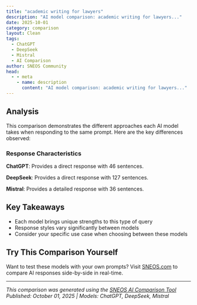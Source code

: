 ```yaml
---
title: "academic writing for lawyers"
description: "AI model comparison: academic writing for lawyers..."
date: 2025-10-01
category: comparison
layout: Clean
tags:
  - ChatGPT
  - DeepSeek
  - Mistral
  - AI Comparison
author: SNEOS Community
head:
  - - meta
    - name: description
      content: "AI model comparison: academic writing for lawyers..."
---
```


<ChatComparison
  title="academic writing for lawyers"
  prompt="academic writing for lawyers"
  :responses='{
    "ChatGPT": "Certainly! Here is an overview and some tips for academic writing tailored for lawyers:\n\n---\n\n### Academic Writing for Lawyers\n\nAcademic writing in law involves the clear, concise, and precise articulation of legal arguments, analysis, and research. It is a critical skill for law students, legal scholars, and practitioners who engage in writing law review articles, case notes, essays, and legal memos.\n\n#### Key Characteristics of Legal Academic Writing:\n1. **Clarity and Precision:** Legal writing must clearly convey complex ideas. Avoid ambiguity and ensure every statement is precise.\n2. **Formal Tone:** Use a professional, objective tone. Avoid colloquialisms and overly casual language.\n3. **Structured Argumentation:** Present arguments logically with a clear introduction, body, and conclusion.\n4. **Evidence-Based Analysis:** Support all claims with references to statutes, case law, legal principles, and academic commentary.\n5. **Correct Citation:** Follow appropriate citation styles (e.g., the Bluebook or OSCOLA) meticulously.\n6. **Critical Engagement:** Go beyond description; analyze, critique, and compare different legal viewpoints.\n\n#### Structure of a Typical Legal Academic Paper:\n1. **Title:** Concise and descriptive.\n2. **Abstract (if required):** A brief summary of the paper\u2019s main arguments and conclusions.\n3. **Introduction:** Introduce the legal issue, its significance, and outline the paper\u2019s objectives.\n4. **Background/Context:** Present relevant legal background, including statutes and precedents.\n5. **Main Body:** Systematic development of arguments. Use headings and subheadings to organize points.\n6. **Counterarguments:** Address opposing views and explain why your position holds.\n7. **Conclusion:** Summarize findings and suggest implications or future research directions.\n8. **References/Bibliography:** List all sources cited.\n\n#### Tips for Effective Legal Academic Writing:\n- **Plan and Outline:** Begin with a clear outline to organize your thoughts.\n- **Use Topic Sentences:** Start paragraphs with clear topic sentences to guide the reader.\n- **Be Concise:** Avoid unnecessary words or repetition.\n- **Avoid Jargon:** Use technical terms only when necessary and explain them.\n- **Edit and Proofread:** Review for clarity, grammar, and formatting errors.\n- **Use Examples:** Illustrate points with relevant cases and hypothetical scenarios.\n\n#### Recommended Resources:\n- *Legal Writing in Plain English* by Bryan A. Garner\n- *The Bluebook: A Uniform System of Citation*\n- *How to Write Law Essays \u0026 Exams* by S.I. Strong\n\n---\n\nIf you want, I can help draft specific sections, provide citation help, or review your writing!",
    "DeepSeek": "Of course. Academic writing for lawyers is a distinct and crucial skill, bridging the rigorous analysis of legal practice with the broader, more theoretical discourse of the academy. It\u0027s the foundation for law review articles, scholarly books, seminar papers, and advanced legal analysis.\n\nHere is a comprehensive guide to academic writing for lawyers, covering its purpose, key characteristics, structure, and practical tips.\n\n### **I. The Core Purpose: Why It\u0027s Different from Legal Practice**\n\nWhile a legal memo or brief aims to persuade a specific audience (a judge, a client) to take a specific action, academic legal writing has different goals:\n\n1.  **To Contribute to Scholarly Discourse:** It engages with existing legal scholarship, identifies a gap or flaw, and offers a novel perspective, theory, or solution.\n2.  **To Analyze and Critique the Law:** It goes beyond stating what the law *is* to explore why it is that way, whether it *should* be that way, and what its unintended consequences might be.\n3.  **To Synthesize and Re-conceptualize:** It connects disparate areas of law or draws on other disciplines (e.g., economics, history, philosophy, psychology) to provide a deeper understanding of a legal issue.\n4.  **To Influence the Long-Term Development of the Law:** While a brief influences a single case, a seminal law review article can shape the thinking of judges, legislators, and scholars for decades.\n\n---\n\n### **II. Key Characteristics of Effective Academic Legal Writing**\n\n**1. A Clear, Central Thesis (The \u0022Claim\u0022)**\nThis is the single most important element. Your thesis is not just a topic (e.g., \u0022This paper is about qualified immunity\u0022). It is a specific, arguable, and significant claim that you will prove throughout the paper.\n*   **Weak Thesis:** \u0022Qualified immunity is a controversial doctrine.\u0022\n*   **Strong Thesis:** \u0022This article argues that the qualified immunity doctrine, as currently applied by the Supreme Court, has created an unaccountable law enforcement regime that violates the Fourteenth Amendment\u0027s Equal Protection Clause by disproportionately shielding officers who use force against minorities.\u0022\n\n**2. Rigorous and Analytical (Not Descriptive)**\nDon\u0027t just describe what courts have done. Analyze *why* they did it and whether their reasoning was sound.\n*   **Descriptive:** \u0022In *Case A*, the Court held X. In *Case B*, the Court extended this to Y.\u0022\n*   **Analytical:** \u0022The Court\u0027s reasoning in *Case A* relied on a flawed interpretation of legislative history. This flaw was compounded in *Case B*, leading to the inconsistent and unworkable standard we see today.\u0022\n\n**3. Engagement with Scholarly Sources**\nYou are in a conversation with other scholars. You must acknowledge and engage with their work.\n*   **Use secondary sources:** Law review articles, books, treatises.\n*   **Synthesize opposing viewpoints:** \u0022While Professor Smith argues that the market will correct for these inefficiencies [cite], this view fails to account for...\u0022.\n*   **Acknowledge counterarguments:** Actively seek out and address the strongest arguments against your thesis. This strengthens your credibility.\n\n**4. Meticulous Organization and Signposting**\nThe reader should never be lost. A clear structure is essential.\n*   **Use an Outline:** Create a detailed outline before you write.\n*   **Signpost:** Use introductions to sections, clear topic sentences, and transitional phrases to guide the reader (\u0022This Part will explore...\u0022, \u0022Having established X, the article now turns to Y...\u0022).\n\n**5. Precision and Formality**\n*   **Avoid informal language:** No contractions (e.g., \u0022don\u0027t,\u0022 \u0022can\u0027t\u0022), slang, or hyperbolic adjectives (\u0022amazing,\u0022 \u0022ridiculous\u0022).\n*   **Be precise with language:** Use specific legal terms of art correctly.\n*   **Eliminate fluff:** Every sentence should serve a purpose. Avoid throat-clearing phrases like \u0022It is important to note that...\u0022 or \u0022In today\u0027s society...\u0022\n\n---\n\n### **III. The Standard Structure (The Blueprint)**\n\nWhile flexible, most academic legal papers follow a variation of this structure:\n\n1.  **Title:** Should be descriptive and, if possible, engaging.\n2.  **Abstract:** A concise summary (usually 150-250 words) of your question, thesis, and conclusion.\n3.  **Introduction (The Most Important Part):** Many readers will only read this. It must:\n    *   Hook the reader with the importance of the problem.\n    *   State your research question.\n    *   Clearly present your thesis statement.\n    *   Briefly outline your argument and the paper\u0027s structure (\u0022Roadmap\u0022).\n    *   State your conclusion.\n4.  **Background/Part I:** Sets the stage. Explains the legal doctrine, historical context, or current state of the law. This is where you demonstrate you understand the landscape.\n5.  **Analysis/Parts II, III, etc.:** The core of the paper. This is where you make your argument.\n    *   Identify the gap or flaw in the current law/scholarship.\n    *   Present your original theory or solution.\n    *   Support your claims with evidence (cases, statutes, social science data, philosophical reasoning).\n    *   Address and refute counterarguments.\n6.  **Conclusion:** Do not just restate the introduction. Synthesize your findings, reiterate the significance of your thesis, and perhaps suggest avenues for future research or practical implications for courts and legislators.\n\n---\n\n### **IV. The Writing Process: A Practical Guide**\n\n1.  **Choose a Topic:** Find a niche. Look for a circuit split, a recent controversial case, an underexplored statute, or a new technological development that challenges existing law.\n2.  **Preliminary Research:** Read broadly to understand the field and ensure your idea is novel.\n3.  **Craft Your Thesis:** Hone your central claim. It should be specific, provable, and significant.\n4.  **Create a Detailed Outline:** This is your argument\u0027s skeleton. Organize your points logically.\n5.  **Draft, Then Refine:** Write a \u0022vomit draft\u0022 to get ideas down without self-editing. Then, revise relentlessly. Good writing is rewriting.\n6.  **Integrate Sources and Footnotes:** Use footnotes for citations, but also for interesting asides, definitions, or responses to potential minor criticisms. Follow the **Bluebook** or **ALWD** citation manual meticulously\u2014this is a non-negotiable standard in legal academia.\n7.  **Seek Feedback:** Give your draft to professors, peers, or mentors. They will spot logical holes and unclear prose that you have become blind to.\n8.  **Proofread and Polish:** Check for typos, grammatical errors, and Bluebook accuracy. Read it aloud to catch awkward phrasing.\n\n---\n\n### **V. Common Pitfalls to Avoid**\n\n*   **The \u0022Dropped Quote\u0022:** Never let a block quote speak for itself. Always introduce it and explain *why* it\u0027s there and what it proves.\n*   **Over-reliance on Direct Quotation:** Paraphrase where possible. Use quotes for precise, authoritative language that is crucial to your analysis.\n*   **The \u0022Shotgun\u0022 Approach:** Don\u0027t try to solve every problem in one paper. A narrow, deep focus is better than a broad, shallow one.\n*   **Failing to Address Counterarguments:** Ignoring strong opposing views makes your argument seem weak and one-sided.\n*   **Poor Footnotes:** Incorrect citations destroy your credibility. Footnotes should also be clean and relevant, not a dumping ground for irrelevant material.\n\nBy mastering these principles, you will move from being a consumer of legal knowledge to a contributor, capable of producing work that is not only academically sound but also has the potential to influence the future of the law.",
    "Mistral": "Academic writing for lawyers involves a specific style and structure that is precise, clear, and well-organized. Here are some key aspects to consider:\n\n### 1. **Clarity and Precision**\n   - **Use Plain Language**: Avoid legalese and jargon unless necessary. Use simple, straightforward language to ensure your points are easily understood.\n   - **Be Concise**: Lawyers often need to convey complex ideas in a limited space. Be direct and to the point.\n\n### 2. **Structure and Organization**\n   - **Introduction**: Clearly state the purpose of your paper, the main argument, and the structure of your work.\n   - **Body**: Divide the body into logical sections, each addressing a specific point or argument. Use headings and subheadings to guide the reader.\n   - **Conclusion**: Summarize your main points and reiterate your argument. Provide any final thoughts or implications.\n\n### 3. **Citation and Referencing**\n   - **Legal Citations**: Use a consistent citation style, such as the Bluebook or OSCOLA (Oxford Standard for the Citation of Legal Authorities).\n   - **Accuracy**: Ensure all citations are accurate and properly formatted. Incorrect citations can undermine the credibility of your work.\n\n### 4. **Argumentation**\n   - **Logical Reasoning**: Present your arguments logically and systematically. Each point should build on the previous one.\n   - **Evidence**: Support your arguments with evidence from legal authorities, case law, statutes, and scholarly articles.\n\n### 5. **Ethical Considerations**\n   - **Integrity**: Maintain academic integrity by avoiding plagiarism and properly acknowledging sources.\n   - **Bias**: Be aware of potential biases and strive for objectivity in your analysis.\n\n### 6. **Formatting**\n   - **Consistency**: Use a consistent format for headings, subheadings, and paragraphs.\n   - **Professionalism**: Ensure your document is professionally formatted with appropriate margins, fonts, and spacing.\n\n### 7. **Editing and Proofreading**\n   - **Grammar and Punctuation**: Pay attention to grammar, punctuation, and spelling. Errors can detract from the quality of your work.\n   - **Peer Review**: Have colleagues or mentors review your work for clarity, coherence, and accuracy.\n\n### Example Outline for an Academic Legal Paper\n\n#### Title Page\n- Title of the paper\n- Author\u0027s name\n- Institutional affiliation\n- Date\n\n#### Abstract\n- Brief summary of the paper\u0027s purpose, methodology, findings, and conclusions.\n\n#### Introduction\n- Background information\n- Statement of the problem or research question\n- Thesis statement or main argument\n- Overview of the paper\u0027s structure\n\n#### Literature Review\n- Review of existing scholarship on the topic\n- Identification of gaps in the literature\n\n#### Methodology\n- Description of the research methods used\n- Justification for the chosen methods\n\n#### Analysis\n- Detailed analysis of the legal issue\n- Presentation of arguments and counterarguments\n- Use of case law, statutes, and scholarly articles to support arguments\n\n#### Discussion\n- Interpretation of the findings\n- Implications of the findings for legal practice or policy\n\n#### Conclusion\n- Summary of the main points\n- Restatement of the thesis or main argument\n- Final thoughts or recommendations\n\n#### References\n- List of all sources cited in the paper, formatted according to the chosen citation style.\n\n### Tips for Effective Writing\n- **Outline First**: Create a detailed outline before you start writing to ensure a logical flow.\n- **Write in Sections**: Break down your writing into manageable sections and tackle them one at a time.\n- **Revise Multiple Times**: Plan for multiple revisions to refine your arguments and improve clarity.\n\nBy following these guidelines, you can produce high-quality academic writing that is both informative and persuasive, meeting the standards expected in the legal profession."
  }'
  published-date="22:14"
/>

## Analysis

This comparison demonstrates the different approaches each AI model takes when responding to the same prompt. Here are the key differences observed:

### Response Characteristics

**ChatGPT**: Provides a direct response with 46 sentences. 

**DeepSeek**: Provides a direct response with 127 sentences. 

**Mistral**: Provides a detailed response with 36 sentences. 

## Key Takeaways

- Each model brings unique strengths to this type of query
- Response styles vary significantly between models
- Consider your specific use case when choosing between these models

## Try This Comparison Yourself

Want to test these models with your own prompts? Visit [SNEOS.com](https://sneos.com) to compare AI responses side-by-side in real-time.

---

*This comparison was generated using the [SNEOS AI Comparison Tool](https://sneos.com)*
*Published: October 01, 2025 | Models: ChatGPT, DeepSeek, Mistral*
